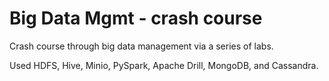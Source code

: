 # Big Data Mgmt - crash course
Crash course through big data management via a series of labs.

Used HDFS, Hive, Minio, PySpark, Apache Drill, MongoDB, and Cassandra.

